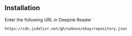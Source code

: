 ## Installation

Enter the following URL in Deepink Reader

```
https://cdn.jsdelivr.net/gh/nakovo/okay/repository.json
```
